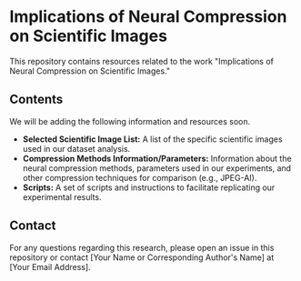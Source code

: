 # Implications of Neural Compression on Scientific Images

This repository contains resources related to the work "Implications of Neural Compression on Scientific Images."


## Contents
We will be adding the following information and resources soon.

* **Selected Scientific Image List:** A  list of the specific scientific images used in our dataset analysis.
* **Compression Methods Information/Parameters:**  Information about the neural compression methods, parameters used in our experiments, and other compression techniques for comparison (e.g., JPEG-AI).
* **Scripts:** A set of scripts and instructions to facilitate replicating our experimental results.

## Contact

For any questions regarding this research, please open an issue in this repository or contact [Your Name or Corresponding Author's Name] at [Your Email Address].
